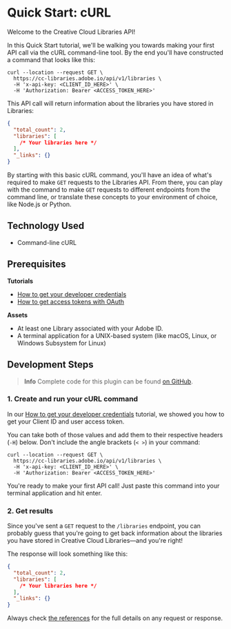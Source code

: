 # Quick Start: cURL

Welcome to the Creative Cloud Libraries API!

In this Quick Start tutorial, we'll be walking you towards making your first API call via the cURL command-line tool. By the end you'll have constructed a command that looks like this:

```shell
curl --location --request GET \
  https://cc-libraries.adobe.io/api/v1/libraries \
  -H 'x-api-key: <CLIENT_ID_HERE>' \
  -H 'Authorization: Bearer <ACCESS_TOKEN_HERE>'
```

This API call will return information about the libraries you have stored in Libraries:

```json
{
  "total_count": 2,
  "libraries": [
    /* Your libraries here */
  ],
  "_links": {}
}
```

By starting with this basic cURL command, you'll have an idea of what's required to make `GET` requests to the Libraries API. From there, you can play with the command to make `GET` requests to different endpoints from the command line, or translate these concepts to your environment of choice, like Node.js or Python.

## Technology Used

- Command-line cURL

## Prerequisites

**Tutorials**

- [How to get your developer credentials](./how-to-get-your-developer-credentials.md)
- [How to get access tokens with OAuth](./tutorials/how-to-get-access-tokens-with-oauth.md)

**Assets**

- At least one Library associated with your Adobe ID.
- A terminal application for a UNIX-based system (like macOS, Linux, or Windows Subsystem for Linux)

## Development Steps

> **Info**
> Complete code for this plugin can be found [on GitHub](https://github.com/cc-libraries-api/code-samples/tree/master/quick-start-curl).

### 1. Create and run your cURL command

In our [How to get your developer credentials](./how-to-get-your-developer-credentials.md) tutorial, we showed you how to get your Client ID and user access token.

You can take both of those values and add them to their respective headers (`-H`) below. Don't include the angle brackets (`< >`) in your command:

```shell
curl --location --request GET \
  https://cc-libraries.adobe.io/api/v1/libraries \
  -H 'x-api-key: <CLIENT_ID_HERE>' \
  -H 'Authorization: Bearer <ACCESS_TOKEN_HERE>'
```

You're ready to make your first API call! Just paste this command into your terminal application and hit enter.

### 2. Get results

Since you've sent a `GET` request to the `/libraries` endpoint, you can probably guess that you're going to get back information about the libraries you have stored in Creative Cloud Libraries—and you're right!

The response will look something like this:

```json
{
  "total_count": 2,
  "libraries": [
    /* Your libraries here */
  ],
  "_links": {}
}
```

Always check [the references](/api/) for the full details on any request or response.